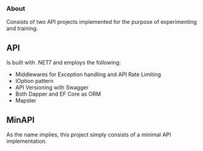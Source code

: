 ### About

Consists of two API projects implemented for the purpose of experimenting and training.

## API

Is built with .NET7 and employs the following:

* Middlewares for Exception handling and API Rate Limiting
* IOption pattern
* API Versioning with Swagger
* Both Dapper and EF Core as ORM
* Mapster

## MinAPI

As the name implies, this project simply consists of a minimal API implementation.